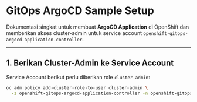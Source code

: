# GitOps ArgoCD Sample Setup

Dokumentasi singkat untuk membuat **ArgoCD Application** di OpenShift dan memberikan akses cluster-admin untuk service account `openshift-gitops-argocd-application-controller`.

---

## 1. Berikan Cluster-Admin ke Service Account

Service Account berikut perlu diberikan role `cluster-admin`:

```bash
oc adm policy add-cluster-role-to-user cluster-admin \
  -z openshift-gitops-argocd-application-controller -n openshift-gitops
